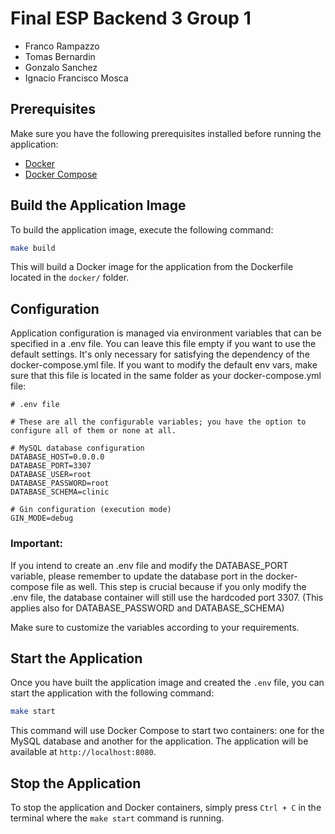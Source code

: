 # Final ESP Backend 3 Group 1

- Franco Rampazzo
- Tomas Bernardin
- Gonzalo Sanchez
- Ignacio Francisco Mosca

## Prerequisites

Make sure you have the following prerequisites installed before running the application:

- [Docker](https://docs.docker.com/get-docker/)
- [Docker Compose](https://docs.docker.com/compose/install/)

## Build the Application Image

To build the application image, execute the following command:

```bash
make build
```

This will build a Docker image for the application from the Dockerfile located in the `docker/` folder.

## Configuration

Application configuration is managed via environment variables that can be specified in a .env file. 
You can leave this file empty if you want to use the default settings. 
It's only necessary for satisfying the dependency of the docker-compose.yml file. 
If you want to modify the default env vars, make sure that this file is located in the same folder as your 
docker-compose.yml file:

```dotenv
# .env file

# These are all the configurable variables; you have the option to configure all of them or none at all.

# MySQL database configuration 
DATABASE_HOST=0.0.0.0
DATABASE_PORT=3307
DATABASE_USER=root
DATABASE_PASSWORD=root
DATABASE_SCHEMA=clinic

# Gin configuration (execution mode)
GIN_MODE=debug
```

### Important:
If you intend to create an .env file and modify the DATABASE_PORT variable, please remember to update the
database port in the docker-compose file as well. This step is crucial because if you only modify the .env file,
the database container will still use the hardcoded port 3307.
(This applies also for DATABASE_PASSWORD and DATABASE_SCHEMA)

Make sure to customize the variables according to your requirements.

## Start the Application

Once you have built the application image and created the `.env` file, you can start the application with the 
following command:

```bash
make start
```

This command will use Docker Compose to start two containers: one for the MySQL database and another for the application. 
The application will be available at `http://localhost:8080`.

## Stop the Application

To stop the application and Docker containers, simply press `Ctrl + C` in the terminal where the `make start` 
command is running.